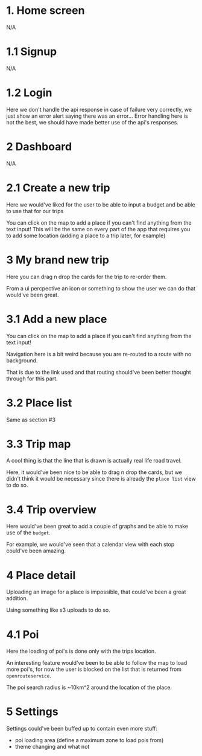 # 1. Home screen

N/A

# 1.1 Signup

N/A

# 1.2 Login

Here we don't handle the api response in case of failure very correctly, we just show an error alert saying there was an error...
Error handling here is not the best, we should have made better use of the api's responses.

# 2 Dashboard

N/A


# 2.1 Create a new trip

Here we would've liked for the user to be able to input a budget and be able to use that for our trips

You can click on the map to add a place if you can't find anything from the text input!
This will be the same on every part of the app that requires you to add some location (adding a place to a trip later, for example)

# 3 My brand new trip

Here you can drag n drop the cards for the trip to re-order them.

From a ui percpective an icon or something to show the user we can do that would've been great.

# 3.1 Add a new place

You can click on the map to add a place if you can't find anything from the text input!

Navigation here is a bit weird because you are re-routed to a route with no background.

That is due to the link used and that routing should've been better thought through for this part.

# 3.2 Place list

Same as section #3

# 3.3 Trip map

A cool thing is that the line that is drawn is actually real life road travel.

Here, it would've been nice to be able to drag n drop the cards, but we didn't think it would be necessary since there is already the `place list` view to do so.

# 3.4 Trip overview

Here would've been great to add a couple of graphs and be able to make use of the `budget`.

For example, we would've seen that a calendar view with each stop could've been amazing.

# 4 Place detail

Uploading an image for a place is impossible, that could've been a great addition.

Using something like s3 uploads to do so.

# 4.1 Poi

Here the loading of poi's is done only with the trips location.

An interesting feature would've been to be able to follow the map to load more poi's, for now the user is blocked on the list that is returned from `openrouteservice`.

The poi search radius is ~10km^2 around the location of the place.
# 5 Settings

Settings could've been buffed up to contain even more stuff:
- poi loading area (define a maximum zone to load pois from)
- theme changing and what not

